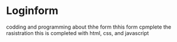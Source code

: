 # Loginform
codding and programming about thhe form
thhis form cpmplete the rasistration
this is completed with html, css, and javascript
